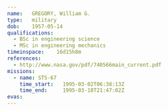 ```yaml
---
name:	GREGORY, William G.
type:	military
dob:	1957-05-14
qualifications:
  - BSc in engineering science
  - MSc in engineering mechanics
timeinspace:	16d15h8m
references:
  - http://www.nasa.gov/pdf/740566main_current.pdf
missions:
  - name: STS-67
    time_start:   1995-03-02T06:38:13Z
    time_end:     1995-03-18T21:47:02Z
evas:
---
```

